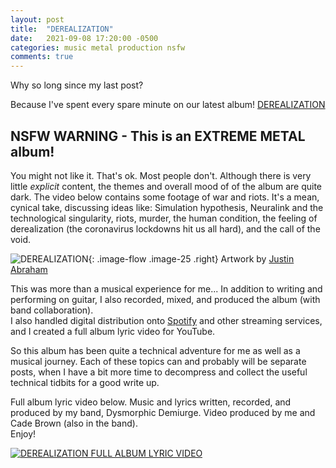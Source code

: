 ```yaml
---
layout: post
title:  "DEREALIZATION"
date:   2021-09-08 17:20:00 -0500
categories: music metal production nsfw
comments: true
---
```


Why so long since my last post?  

Because I've spent every spare minute on our latest album!  [DEREALIZATION](https://dysmorphicdemiurge.bandcamp.com/)


## NSFW WARNING - This is an EXTREME METAL album!
You might not like it.  That's ok.  Most people don't.
Although there is very little _explicit_ content, the themes and overall mood of of the album are quite dark.  The video below contains some footage of war and riots.
It's a mean, cynical take, discussing ideas like: Simulation hypothesis, Neuralink and the technological singularity, riots, murder, the human condition, 
the feeling of derealization (the coronavirus lockdowns hit us all hard), and the call of the void.

![DEREALIZATION](/assets/pics/dd-d-cover.jpg "DEREALIZATION"){: .image-flow .image-25 .right} 
Artwork by [Justin Abraham](https://www.facebook.com/artofjustinabraham)

This was more than a musical experience for me... In addition to writing and performing on guitar, I also recorded, mixed, and produced the album (with band collaboration).  
I also handled digital distribution onto [Spotify](https://open.spotify.com/album/1AuguHgArrrFswbprjsPhz?si=36AQ370KRSiUki4WSpvgUg&dl_branch=1) 
and other streaming services, and I created a full album lyric video for YouTube.

So this album has been quite a technical adventure for me as well as a musical journey.  Each of these topics can and probably will be separate posts,
when I have a bit more time to decompress and collect the useful technical tidbits for a good write up.

Full album lyric video below.  Music and lyrics written, recorded, and produced by my band, Dysmorphic Demiurge.  Video produced by me and Cade Brown (also in the band).  
Enjoy!

[![DEREALIZATION FULL ALBUM LYRIC VIDEO](https://img.youtube.com/vi/ugiHrij0CfY/0.jpg)](https://www.youtube.com/watch?v=ugiHrij0CfY)


